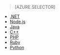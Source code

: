 > [AZURE.SELECTOR]
- [.NET](/documentation/articles/storage-dotnet-how-to-use-queues)
- [Node.js](/documentation/articles/storage-nodejs-how-to-use-queues)
- [Java](/documentation/articles/storage-java-how-to-use-queue-storage)
- [C++](/documentation/articles/storage-c-plus-plus-how-to-use-queues)
- [PHP](/documentation/articles/storage-php-how-to-use-queues)
- [Ruby](/documentation/articles/storage-ruby-how-to-use-queue-storage)
- [Python](/documentation/articles/storage-python-how-to-use-queue-storage)

<!---HONumber=70-->